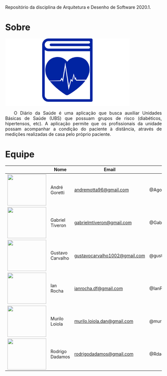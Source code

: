   Repositório da disciplina de Arquitetura e Desenho de Software 2020.1.

# Sobre

<img align="center" src="./img/logo.png" alt="Logo" >

<p align="justify">&emsp;&emsp;O Diário da Saúde é uma aplicação que busca auxiliar Unidades Básicas de Saúde (UBS) que possuam grupos de risco (diabéticos, hipertensos, etc). A aplicação permite que os profissionais da unidade possam acompanhar a condição do paciente à distância, através de medições realizadas de casa pelo próprio paciente.</p>

# Equipe

|| Nome |	Email |	GitHub |
|---- | ---- | ------ | ------ |
|<img align="left" width="125" height="100" src="https://avatars2.githubusercontent.com/u/40605515?s=460&v=4">| André Goretti |	andremotta96@gmail.com |	@Agoretti |
|<img align="left" width="125" height="100" src="https://avatars3.githubusercontent.com/u/38288533?s=400&u=e35ada40392695b7a1fa060fc187d97245ad394e&v=4">| Gabriel Tiveron |	gabrielmtiveron@gmail.com |	@GabrielTiveron |
|<img align="left" width="125" height="100" src="https://avatars1.githubusercontent.com/u/23438547?s=400&u=cc927734d57a99e6e1a4c72cfe371617ef52ffc0&v=4">| Gustavo Carvalho |	gustavocarvalho1002@gmail.com |	@gustavocarvalho1002 |
|<img align="left" width="125" height="100" src="https://avatars2.githubusercontent.com/u/42422835?s=460&v=4">| Ian Rocha |	ianrocha.df@gmail.com |	@IanPSRocha |
|<img align="left" width="125" height="100" src="https://avatars2.githubusercontent.com/u/48605413?s=460&v=4">| Murilo Loiola |	murilo.loiola.dan@gmail.com |	@murilo-dan |
|<img align="left" width="125" height="100" src="https://avatars0.githubusercontent.com/u/17864231?s=460&v=4">| Rodrigo Dadamos |	rodrigodadamos@gmail.com |	@Rdadamos |
